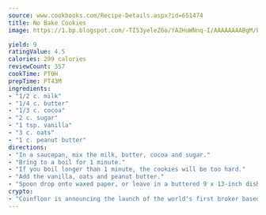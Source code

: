 ```yaml
---
source: www.cookbooks.com/Recipe-Details.aspx?id=651474
title: No Bake Cookies
image: https://1.bp.blogspot.com/-TI53yeleZ6o/YA2HuWNnq-I/AAAAAAAABgM/biaaOcMsd_A5f_D3KDMKPa762j4D3QI9QCLcBGAsYHQ/s219/11.png

yield: 9
ratingValue: 4.5
calories: 299 calories
reviewCount: 357
cookTime: PT0H
prepTime: PT43M
ingredients:
- "1/2 c. milk"
- "1/4 c. butter"
- "1/3 c. cocoa"
- "2 c. sugar"
- "1 tsp. vanilla"
- "3 c. oats"
- "1 c. peanut butter"
directions:
- "In a saucepan, mix the milk, butter, cocoa and sugar."
- "Bring to a boil for 1 minute."
- "If you boil longer than 1 minute, the cookies will be too hard."
- "Add the vanilla, oats and peanut butter."
- "Spoon drop onto waxed paper, or leave in a buttered 9 x 13-inch dish and slice when cool."
crypto:
- "Coinfloor is announcing the launch of the world's first broker based bitcoin marketplace."
---
```

